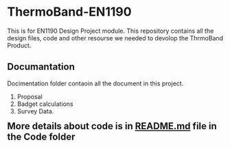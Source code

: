 # ThermoBand-EN1190
This is for EN1190 Design Project module. This repository contains all the design files, code and other resourse we needed to devolop the ThrmoBand Product.
## Documantation
Docimentation folder contaoin all the document in this project.
1. Proposal
2. Badget calculations
3. Survey Data.

<span style="font-size:1.5em;">**More details about code is in [README.md](Code/README.md) file in the Code folder**</span>